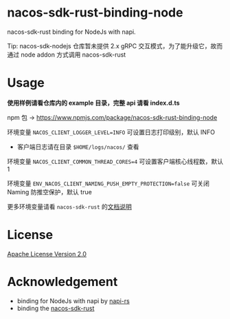 # nacos-sdk-rust-binding-node
nacos-sdk-rust binding for NodeJs with napi.

Tip: nacos-sdk-nodejs 仓库暂未提供 2.x gRPC 交互模式，为了能升级它，故而通过 node addon 方式调用 nacos-sdk-rust 

# Usage
**使用样例请看仓库内的 example 目录，完整 api 请看 index.d.ts**

npm 包 -> https://www.npmjs.com/package/nacos-sdk-rust-binding-node

环境变量 `NACOS_CLIENT_LOGGER_LEVEL=INFO` 可设置日志打印级别，默认 INFO 
- 客户端日志请在目录 `$HOME/logs/nacos/` 查看

环境变量 `NACOS_CLIENT_COMMON_THREAD_CORES=4` 可设置客户端核心线程数，默认 1

环境变量 `ENV_NACOS_CLIENT_NAMING_PUSH_EMPTY_PROTECTION=false` 可关闭 Naming 防推空保护，默认 true

更多环境变量请看 `nacos-sdk-rust` 的[文档说明](https://github.com/nacos-group/nacos-sdk-rust)

# License
[Apache License Version 2.0](LICENSE)

# Acknowledgement
- binding for NodeJs with napi by [napi-rs](https://github.com/napi-rs/napi-rs.git)
- binding the [nacos-sdk-rust](https://github.com/nacos-group/nacos-sdk-rust.git)
